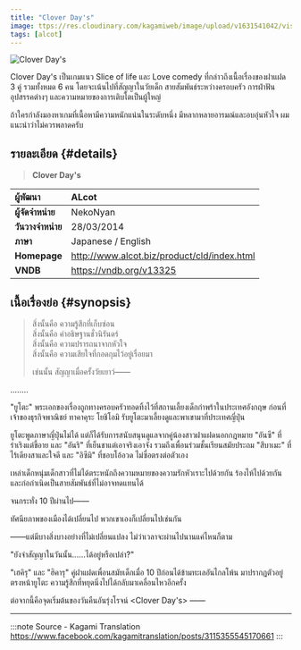 ```yaml
---
title: "Clover Day's"
image: ttps://res.cloudinary.com/kagamiweb/image/upload/v1631541042/visualnovel/preview/cloverdays.jpg
tags: [alcot]
---
```


![Clover Day's](https://res.cloudinary.com/kagamiweb/image/upload/v1631541042/visualnovel/preview/cloverdays.jpg)

Clover Day's เป็นเกมแนว Slice of life และ Love comedy ที่กล่าวถึงเนื้อเรื่องของฝาแฝด 3 คู่ รวมทั้งหมด 6 คน โดยจะเน้นไปที่สัญญาในวัยเด็ก สายสัมพันธ์ระหว่างครอบครัว การฝ่าฟันอุปสรรคต่างๆ และความหมายของการเติบโตเป็นผู้ใหญ่

ถ้าใครกำลังมองหาเกมที่เนื้อหามีความหนักแน่นในระดับหนึ่ง มีหลากหลายอารมณ์และอบอุ่นหัวใจ ผมแนะนำว่าไม่ควรพลาดครับ

## รายละเอียด {#details}

> **Clover Day's**  

| ผู้พัฒนา | ALcot |
| :---- | :---- |
| **ผู้จัดจำหน่าย** | NekoNyan |
| **วันวางจำหน่าย** | 28/03/2014 |
| **ภาษา** | Japanese / English |
| **Homepage** | http://www.alcot.biz/product/cld/index.html |
| **VNDB** | https://vndb.org/v13325 |

## เนื้อเรื่องย่อ {#synopsis}

> สิ่งนั้นคือ ความรู้สึกที่เก็บซ่อน  
> สิ่งนั้นคือ คำอธิษฐานชั่วนิรันดร์  
> สิ่งนั้นคือ ความปรารถนาจากหัวใจ  
> สิ่งนั้นคือ ความเสียใจที่กอดกุมไว้อยู่เรื่อยมา  
>   
> เช่นนั้น สัญญาเมื่อครั้งวัยเยาว์――

........

"ยูโตะ" พระเอกของเรื่องถูกทางครอบครัวทอดทิ้งไว้ที่สถานเลี้ยงเด็กกำพร้าในประเทศอังกฤษ ก่อนที่เจ้าของธุรกิจพาณิชย์ ทาคาคุระ โยชิโอมิ รับยูโตะมาเลี้ยงดูและพาเขามาที่ประเทศญี่ปุ่น

ยูโตะพูดภาษาญี่ปุ่นไม่ได้ แต่ก็ได้รับการสนับสนุนดูแลจากคู่น้องสาวฝาแฝดนอกกฎหมาย "อันซึ" ที่ร่าเริงแต่ขี้อาย และ "อันริ" ที่เย็นชาแต่เอาจริงเอาจัง รวมถึงเพื่อนร่วมชั้นเรียนสมัยประถม "สึบาเมะ" ที่ไร้เดียงสาและใจดี และ "อิซึมิ" ที่ชอบโอ้อวด ไม่ซื่อตรงต่อตัวเอง

เหล่าเด็กหนุ่มเด็กสาวที่ไม่ได้ตระหนักถึงความหมายของความรักหัวเราะไปด้วยกัน ร้องไห้ไปด้วยกัน และก่อกำเนิดเป็นสายสัมพันธ์ที่ไม่อาจทดแทนได้

จนกระทั่ง 10 ปีผ่านไป――

ทัศนียภาพของเมืองได้เปลี่ยนไป พวกเขาเองก็เปลี่ยนไปเช่นกัน

――แต่มีบางสิ่งบางอย่างที่ไม่เปลี่ยนแปลง ไม่ว่าเวลาจะผ่านไปนานแค่ไหนก็ตาม

"ยังจำสัญญาในวันนั้น......ได้อยู่หรือเปล่า?"

"เฮคิรุ" และ "ฮิคารุ" คู่ฝาแฝดเพื่อนสมัยเด็กเมื่อ 10 ปีก่อนได้ข้ามทะเลอันไกลโพ้น มาปรากฏตัวอยู่ตรงหน้ายูโตะ ความรู้สึกที่หยุดนิ่งไปได้กลับมาเคลื่อนไหวอีกครั้ง

ต่อจากนี้คือจุดเริ่มต้นของวันคืนอันรุ่งโรจน์ <Clover Day's> ――

---
:::note Source - Kagami Translation
https://www.facebook.com/kagamitranslation/posts/3115355545170661
:::